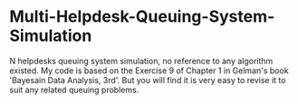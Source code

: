 # Multi-Helpdesk-Queuing-System-Simulation
N helpdesks queuing system simulation, no reference to any algorithm existed. My code is based on the Exercise 9 of Chapter 1 in Gelman's book 'Bayesain Data Analysis, 3rd'.
But you will find it is very easy to revise it to suit any related queuing problems.
